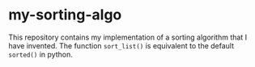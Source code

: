 # my-sorting-algo

This repository contains my implementation of a sorting algorithm that I have invented. The function `sort_list()` is equivalent to the default `sorted()` in python.

